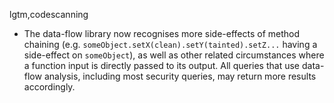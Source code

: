lgtm,codescanning
* The data-flow library now recognises more side-effects of method chaining (e.g. `someObject.setX(clean).setY(tainted).setZ...` having a side-effect on `someObject`), as well as other related circumstances where a function input is directly passed to its output. All queries that use data-flow analysis, including most security queries, may return more results accordingly.
